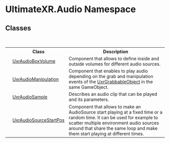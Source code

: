 # UltimateXR.Audio Namespace

## Classes
&nbsp;<table><tr><th></th><th>Class</th><th>Description</th></tr><tr><td>![Public class](media/pubclass.gif "Public class")</td><td><a href="T_UltimateXR_Audio_UxrAudioBoxVolume">UxrAudioBoxVolume</a></td><td>
Component that allows to define inside and outside volumes for different audio sources.</td></tr><tr><td>![Public class](media/pubclass.gif "Public class")</td><td><a href="T_UltimateXR_Audio_UxrAudioManipulation">UxrAudioManipulation</a></td><td>
Component that enables to play audio depending on the grab and manipulation events of the <a href="T_UltimateXR_Manipulation_UxrGrabbableObject">UxrGrabbableObject</a> in the same GameObject.</td></tr><tr><td>![Public class](media/pubclass.gif "Public class")</td><td><a href="T_UltimateXR_Audio_UxrAudioSample">UxrAudioSample</a></td><td>
Describes an audio clip that can be played and its parameters.</td></tr><tr><td>![Public class](media/pubclass.gif "Public class")</td><td><a href="T_UltimateXR_Audio_UxrAudioSourceStartPos">UxrAudioSourceStartPos</a></td><td>
Component that allows to make an AudioSource start playing at a fixed time or a random time. It can be used for example to scatter multiple environment audio sources around that share the same loop and make them start playing at different times.</td></tr></table>&nbsp;
